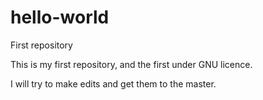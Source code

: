 # hello-world
First repository

This is my first repository, and the first under GNU licence.

I will try to make edits and get them to the master.
